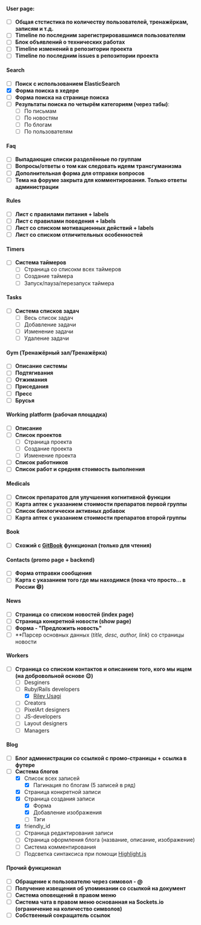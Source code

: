 
#### User page:

- [ ] **Общая стстистика по количеству пользователей, тренажёркам, записям и т.д.**
- [ ] **Timeline по последним зарегистрировавшимся пользователям**
- [ ] **Блок объявлений о технических работах**
- [ ] **Timeline изменений в репозитории проекта**
- [ ] **Timeline по последним issues в репозитории проекта**

#### Search

- [ ] **Поиск с использованием ElasticSearch**
- [x] **Форма поиска в хедере**
- [ ] **Форма поиска на странице поиска**
- [ ] **Результаты поиска по четырём категориям (через табы)**:
  - [ ] По письмам
  - [ ] По новостям
  - [ ] По блогам
  - [ ] По пользователям

#### Faq

- [ ] **Выпадающие списки разделённые по группам**
- [ ] **Вопросы/ответы о том как следовать идеям трансгуманизма**
- [ ] **Дополнительная форма для отправки вопросов**
- [ ] **Тема на форуме закрыта для комментирования. Только ответы администрации**

#### Rules

- [ ] **Лист с правилами питания + labels**
- [ ] **Лист с правилами поведения + labels**
- [ ] **Лист со списком мотивационных действий + labels**
- [ ] **Лист со списком отличительных особенностей**

#### Timers

- [ ] **Система таймеров**
  - [ ] Страница со списокм всех таймеров
  - [ ] Создание таймера
  - [ ] Запуск/пауза/перезапуск таймера

#### Tasks

- [ ] **Система списков задач**
  - [ ] Весь список задач
  - [ ] Добавление задачи
  - [ ] Изменение задачи
  - [ ] Удаление задачи

#### Gym (Тренажёрный зал/Тренажёрка)

- [ ] **Описание системы**
- [ ] **Подтягивания**
- [ ] **Отжимания**
- [ ] **Приседания**
- [ ] **Пресс**
- [ ] **Брусья**

#### Working platform (рабочая площадка)

- [ ] **Описание**
- [ ] **Список проектов**
  - [ ] Страница проекта
  - [ ] Создание проекта
  - [ ] Изменение проекта
- [ ] **Список работников**
- [ ] **Список работ и средняя стоимость выполнения**

#### Medicals

- [ ] **Список препаратов для улучшения когнитивной функции**
- [ ] **Карта аптек с указанием стоимости препаратов первой группы**
- [ ] **Список биологически активных добавок**
- [ ] **Карта аптек с указанием стоимости препаратов второй группы**

#### Book

- [ ] **Схожий с [GitBook](https://www.gitbook.com) функционал (только для чтения)**

#### Contacts (promo page + backend)

- [ ] **Форма отправки сообщения**
- [ ] **Карта с указанием того где мы находимся (пока что просто... в России :smile:)**

#### News

- [ ] **Страница со списком новостей (index page)**
- [ ] **Страница конкретной новости (show page)**
- [ ] **Форма - "Предложить новость"**
- [ ] **Парсер основных данных (*title, desc, author, link*) со страницы новости

#### Workers

- [ ] **Страница со списком контактов и описанием того, кого мы ищем (на добровольной основе :wink:)**
  - [ ] Desginers
  - [ ] Ruby/Rails developers
    - [x] [Riley Usagi](https://github.com/riley-usagi)
  - [ ] Creators
  - [ ] PixelArt designers
  - [ ] JS-developers
  - [ ] Layout designers
  - [ ] Managers

#### Blog

- [ ] **Блог администрации со ссылкой с промо-страницы + ссылка в футере**
- [ ] **Система блогов**
  - [x] Список всех записей
    - [x] Пагинация по блогам (5 записей в ряд)
  - [x] Страница конкретной записи
  - [x] Страница создания записи
    - [x] Форма
    - [x] Добавление изображения
    - [ ] Тэги
  - [x] friendly_id
  - [ ] Страница редактирования записи
  - [ ] Страница оформления блога (название, описание, изображение)
  - [ ] Система комментирования
  - [ ] Подсветка синтаксиса при помощи [Highlight.js](https://highlightjs.org)

#### Прочий функционал

- [ ] **Обращение к пользователю через симовол - @**
- [ ] **Получение извещения об упоминании со ссылкой на документ**
- [ ] **Система оповещений в правом меню**
- [ ] **Система чата в правом меню основанная на Sockets.io (ограничение на количество символов)**
- [ ] **Собственный сокращатель ссылок**

